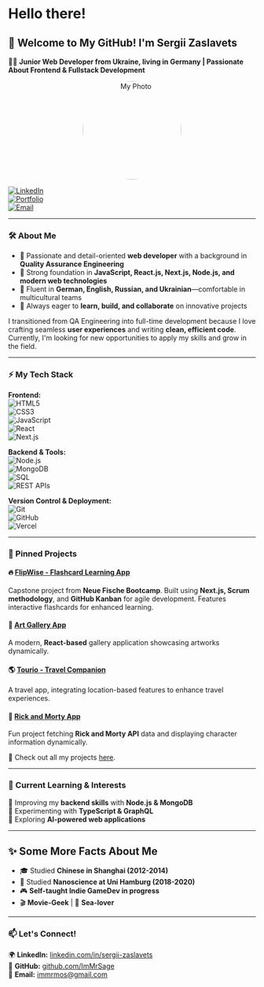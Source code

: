 # Hello there! 
## 🚀 Welcome to My GitHub! I'm **Sergii Zaslavets**  
👨‍💻 **Junior Web Developer from Ukraine, living in Germany | Passionate About Frontend & Fullstack Development**

<!-- Profile Photo -->
<p align="center">
  <img src="https://i.ibb.co/n7Xr2Zn/sea.jpg" width="200" height="200" alt="My Photo" style="border-radius: 50%;">
</p>

[![LinkedIn](https://img.shields.io/badge/LinkedIn-Connect-blue?style=flat&logo=linkedin)](https://linkedin.com/in/sergii-zaslavets)  
[![Portfolio](https://img.shields.io/badge/Portfolio-Coming%20Soon-orange?style=flat&logo=vercel)](#)  
[![Email](https://img.shields.io/badge/Email-Contact%20Me-red?style=flat&logo=gmail)](mailto:immrmos@gmail.com)  

---

### 🛠️ About Me  
- 🔹 Passionate and detail-oriented **web developer** with a background in **Quality Assurance Engineering**  
- 🔹 Strong foundation in **JavaScript, React.js, Next.js, Node.js, and modern web technologies**  
- 🔹 Fluent in **German, English, Russian, and Ukrainian**—comfortable in multicultural teams  
- 🔹 Always eager to **learn, build, and collaborate** on innovative projects  

I transitioned from QA Engineering into full-time development because I love crafting seamless **user experiences** and writing **clean, efficient code**. Currently, I'm looking for new opportunities to apply my skills and grow in the field.  

---

### ⚡ My Tech Stack  
**Frontend:**  
![HTML5](https://img.shields.io/badge/HTML5-orange?style=flat&logo=html5)  
![CSS3](https://img.shields.io/badge/CSS3-blue?style=flat&logo=css3)  
![JavaScript](https://img.shields.io/badge/JavaScript-yellow?style=flat&logo=javascript)  
![React](https://img.shields.io/badge/React-blue?style=flat&logo=react)  
![Next.js](https://img.shields.io/badge/Next.js-black?style=flat&logo=next.js)  

**Backend & Tools:**  
![Node.js](https://img.shields.io/badge/Node.js-green?style=flat&logo=node.js)  
![MongoDB](https://img.shields.io/badge/MongoDB-darkgreen?style=flat&logo=mongodb)  
![SQL](https://img.shields.io/badge/SQL-blue?style=flat&logo=postgresql)  
![REST APIs](https://img.shields.io/badge/REST-APIs-blue?style=flat&logo=postman)  

**Version Control & Deployment:**  
![Git](https://img.shields.io/badge/Git-orange?style=flat&logo=git)  
![GitHub](https://img.shields.io/badge/GitHub-black?style=flat&logo=github)  
![Vercel](https://img.shields.io/badge/Vercel-black?style=flat&logo=vercel)  

---

### 📌 Pinned Projects  
#### 🔥 [FlipWise - Flashcard Learning App](https://github.com/denoerss/capstone-project_flip-wise)  
Capstone project from **Neue Fische Bootcamp**. Built using **Next.js, Scrum methodology**, and **GitHub Kanban** for agile development. Features interactive flashcards for enhanced learning.  

#### 🎨 [Art Gallery App](https://github.com/ImMrSage/art-gallery-app)  
A modern, **React-based** gallery application showcasing artworks dynamically.

#### 🌎 [Tourio - Travel Companion](https://github.com/ImMrSage/recap-project-6_tourio-app)  
A travel app, integrating location-based features to enhance travel experiences.  

#### 🧩 [Rick and Morty App](https://github.com/ImMrSage/rick-and-morty-app)  
Fun project fetching **Rick and Morty API** data and displaying character information dynamically.  


🔗 Check out all my projects [here](https://github.com/ImMrSage?tab=repositories).  

---

### 🎯 Current Learning & Interests  
📌 Improving my **backend skills** with **Node.js & MongoDB**  
📌 Experimenting with **TypeScript & GraphQL**  
📌 Exploring **AI-powered web applications**  

---

## ✨ Some More Facts About Me
- 🎓 Studied **Chinese in Shanghai (2012-2014)**  
- 🧪 Studied **Nanoscience at Uni Hamburg (2018-2020)**  
- 🎮 **Self-taught Indie GameDev in progress**  
- 🎬 **Movie-Geek** | 🌊 **Sea-lover**  

---

### 📫 Let's Connect!  
🌍 **LinkedIn:** [linkedin.com/in/sergii-zaslavets](https://linkedin.com/in/sergii-zaslavets)  
💼 **GitHub:** [github.com/ImMrSage](https://github.com/ImMrSage)  
📧 **Email:** [immrmos@gmail.com](mailto:immrmos@gmail.com)  

